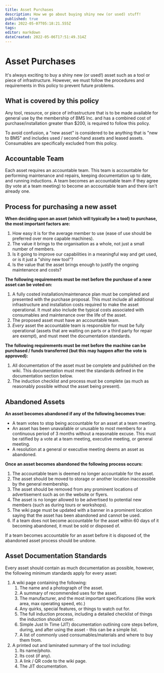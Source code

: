```yaml
---
title: Asset Purchases
description: How we go about buying shiny new (or used) stuff!
published: true
date: 2022-05-07T05:18:21.555Z
tags: 
editor: markdown
dateCreated: 2022-05-06T17:51:49.314Z
---
```



# Asset Purchases
It's always exciting to buy a shiny new (or used!) asset such as a tool or piece of infrastructure. However, we must follow the procedures and requirements in this policy to prevent future problems.

## What is covered by this policy
Any tool, resource, or piece of infrastructure that is to be made available for general use by the membership of BMS Inc. and has a combined cost of purchase/installation greater than $200, is required to follow this policy.

To avoid confusion, a "new asset" is considered to be anything that is "new to BMS" and includes used / second-hand assets and leased assets. Consumables are specifically excluded from this policy.

## Accountable Team
Each asset requires an accountable team. This team is accountable for performing maintenance and repairs, keeping documentation up to date, and running inductions. A team becomes an accountable team if they agree (by vote at a team meeting) to become an accountable team and there isn't already one.

## Process for purchasing a new asset
**When deciding upon an asset (which will typically be a tool) to purchase, the most important factors are:**
1. How easy it is for the average member to use (ease of use should be preferred over more capable machines).
2. The value it brings to the organisation as a whole, not just a small number of members.
3. Is it going to improve our capabilities in a meaningful way and get used, or is it just a "shiny new tool"?
4. Is the value that the asset brings enough to justify the ongoing maintenance and costs?

**The following requirements must be met before the purchase of a new asset can be voted on:**
1. A fully costed installation/maintenance plan must be completed and presented with the purchase proposal. This must include all additional infrastructure and installation costs required to make the asset operational. It must also include the typical costs associated with consumables and maintenance over the life of the asset.
2. The proposed asset must have an accountable team.
3. *Every* asset the accountable team is responsible for must be fully operational (assets that are waiting on parts or a third party for repair are exempt), and must meet the documentation standards.

**The following requirements must be met before the machine can be purchased / funds transferred (but this may happen after the vote is approved):**
1. All documentation of the asset must be complete and published on the wiki. This documentation must meet the standards defined in the documentation section below.
2. The induction checklist and process must be complete (as much as reasonably possible without the asset being present).

## Abandoned Assets
**An asset becomes abandoned if any of the following becomes true:**
* A team votes to stop being accountable for an asset at a team meeting.
* An asset has been unavailable or unusable to most members for a continuous period of 3 months without a reasonable excuse. This must be ratified by a vote at a team meeting, executive meeting, or general meeting.
* A resolution at a general or executive meeting deems an asset as abandoned.

**Once an asset becomes abandoned the following process occurs:**
1. The accountable team is deemed no longer accountable for the asset.
2. The asset should be moved to storage or another location inaccessible by the general membership.
3. The asset should be removed from any prominent locations of advertisement such as on the website or flyers.
4. The asset is no longer allowed to be advertised to potential new members (such as during tours or workshops).
5. The wiki page must be updated with a banner in a prominent location saying that the asset has been abandoned and cannot be used.
6. If a team does not become accountable for the asset within 60 days of it becoming abandoned, it must be sold or disposed of.

If a team becomes accountable for an asset before it is disposed of, the abandoned asset process should be undone.

## Asset Documentation Standards
Every asset should contain as much documentation as possible, however, the following minimum standards apply for every asset:
1. A wiki page containing the following:
    1. The name and a photograph of the asset.
    2. A summary of recommended uses for the asset.
    3. The manufacturer, and the most important specifications (like work area, max operating speed, etc.)
    4. Any quirks, special features, or things to watch out for.
    5. The full induction process, including a detailed checklist of things the induction should cover.
    6. Simple Just In Time (JIT) documentation outlining core steps before, during, and after using the asset - this can be a simple list.
    7. A list of commonly used consumables/materials and where to buy them from.
2. A printed out and laminated summary of the tool including:
    1. Its name/photo.
    2. Its cost (if any).
    2. A link / QR code to the wiki page.
    3. The JIT documentation.